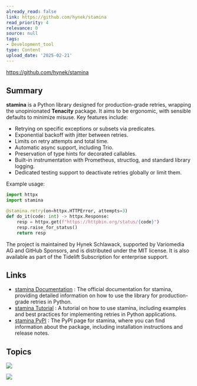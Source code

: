 ```yaml
---
already_read: false
link: https://github.com/hynek/stamina
read_priority: 4
relevance: 0
source: null
tags:
- Development_tool
type: Content
upload_date: '2025-02-21'
---
```


https://github.com/hynek/stamina
## Summary

**stamina** is a Python library designed for production-grade retries, wrapping the unopinionated **Tenacity** package. It aims to be ergonomic, with sensible defaults to minimize misuse. Key features include:

- Retrying on specific exceptions or subsets via predicates.
- Exponential backoff with jitter between retries.
- Limits on retry attempts and total time.
- Automatic async support, including Trio.
- Preservation of type hints for decorated callables.
- Built-in instrumentation with Prometheus, structlog, and standard library logging.
- Dedicated testing support to deactivate retries globally or limit them.

Example usage:
```python
import httpx
import stamina

@stamina.retry(on=httpx.HTTPError, attempts=3)
def do_it(code: int) -> httpx.Response:
    resp = httpx.get(f"https://httpbin.org/status/{code}")
    resp.raise_for_status()
    return resp
```

The project is maintained by Hynek Schlawack, supported by Variomedia AG and GitHub Sponsors, and is distributed under the MIT license. It is also available as part of the Tidelift Subscription for enterprise support.
## Links

- [stamina Documentation](https://stamina.hynek.me/) : The official documentation for stamina, providing detailed information on how to use the library for production-grade retries in Python.
- [stamina Tutorial](https://stamina.hynek.me/en/latest/tutorial.html) : A tutorial on how to use stamina, including examples and best practices for implementing retries in Python applications.
- [stamina PyPI](https://pypi.org/project/stamina/) : The PyPI page for stamina, where you can find information about the package, including installation instructions and release notes.

## Topics

![](topics/Library/Stamina)

![](topics/Library/Tenacity)